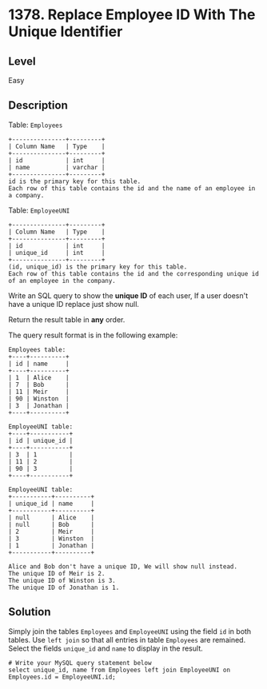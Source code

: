 # 1378. Replace Employee ID With The Unique Identifier
## Level
Easy

## Description
Table: `Employees`
```
+---------------+---------+
| Column Name   | Type    |
+---------------+---------+
| id            | int     |
| name          | varchar |
+---------------+---------+
id is the primary key for this table.
Each row of this table contains the id and the name of an employee in a company.
```

Table: `EmployeeUNI`
```
+---------------+---------+
| Column Name   | Type    |
+---------------+---------+
| id            | int     |
| unique_id     | int     |
+---------------+---------+
(id, unique_id) is the primary key for this table.
Each row of this table contains the id and the corresponding unique id of an employee in the company.
```

Write an SQL query to show the **unique ID** of each user, If a user doesn't have a unique ID replace just show null.

Return the result table in **any** order.

The query result format is in the following example:
```
Employees table:
+----+----------+
| id | name     |
+----+----------+
| 1  | Alice    |
| 7  | Bob      |
| 11 | Meir     |
| 90 | Winston  |
| 3  | Jonathan |
+----+----------+

EmployeeUNI table:
+----+-----------+
| id | unique_id |
+----+-----------+
| 3  | 1         |
| 11 | 2         |
| 90 | 3         |
+----+-----------+

EmployeeUNI table:
+-----------+----------+
| unique_id | name     |
+-----------+----------+
| null      | Alice    |
| null      | Bob      |
| 2         | Meir     |
| 3         | Winston  |
| 1         | Jonathan |
+-----------+----------+

Alice and Bob don't have a unique ID, We will show null instead.
The unique ID of Meir is 2.
The unique ID of Winston is 3.
The unique ID of Jonathan is 1.
```

## Solution
Simply join the tables `Employees` and `EmployeeUNI` using the field `id` in both tables. Use `left join` so that all entries in table `Employees` are remained. Select the fields `unique_id` and `name` to display in the result.
```
# Write your MySQL query statement below
select unique_id, name from Employees left join EmployeeUNI on Employees.id = EmployeeUNI.id;
```
